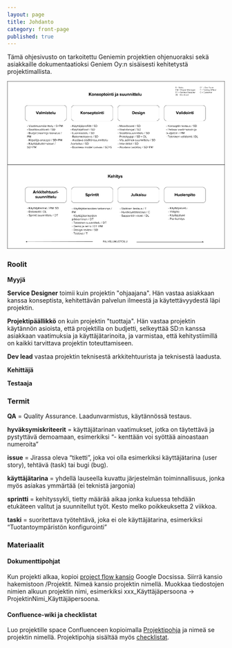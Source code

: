 ```yaml
---
layout: page
title: Johdanto
category: front-page
published: true
---
```


Tämä ohjesivusto on tarkoitettu Geniemin projektien ohjenuoraksi sekä asiakkaille dokumentaatioksi Geniem Oy:n sisäisesti kehitetystä projektimallista.


![Project Flow](images/projectflow.png "Project Flow")


### Roolit

**Myyjä**

**Service Designer** toimii kuin projektin "ohjaajana". Hän vastaa asiakkaan kanssa konseptista, kehitettävän palvelun ilmeestä ja käytettävyydestä läpi projektin.

**Projektipäällikkö** on kuin projektin "tuottaja". Hän vastaa projektin käytännön asioista, että projektilla on budjetti, selkeyttää SD:n kanssa asiakkaan vaatimuksia ja käyttäjätarinoita, ja varmistaa, että kehitystiimillä on kaikki tarvittava projektin toteuttamiseen.

**Dev lead** vastaa projektin teknisestä arkkitehtuurista ja teknisestä laadusta.

**Kehittäjä**

**Testaaja**

### Termit


**QA** = Quality Assurance. Laadunvarmistus, käytännössä testaus.


**hyväksymiskriteerit** = käyttäjätarinan vaatimukset, jotka on täytettävä ja pystyttävä demoamaan, esimerkiksi “- kenttään voi syöttää ainoastaan numeroita”

**issue** = Jirassa oleva “tiketti”, joka voi olla esimerkiksi käyttäjätarina (user story), tehtävä (task) tai bugi (bug).

**käyttäjätarina** = yhdellä lauseella kuvattu järjestelmän toiminnallisuus, jonka myös asiakas ymmärtää (ei teknistä jargonia)

**sprintti** = kehityssykli, tietty määrää aikaa jonka kuluessa tehdään etukäteen valitut ja suunnitellut työt. Kesto melko poikkeuksetta 2 viikkoa.

**taski** = suoritettava työtehtävä, joka ei ole käyttäjätarina, esimerkiksi “Tuotantoympäristön konfigurointi”

### Materiaalit

#### Dokumenttipohjat

Kun projekti alkaa, kopioi [project flow kansio](https://drive.google.com/drive/u/0/folders/0B_OZw4sEmTtzRmJhc3M1UGEtdGM) Google Docsissa. Siirrä kansio hakemistoon /Projektit. Nimeä kansio projektin nimellä. Muokkaa tiedostojen nimien alkuun projektin nimi, esimerkiksi xxx_Käyttäjäpersoona -> ProjektinNimi_Käyttäjäpersoona.

#### Confluence-wiki ja checklistat

Luo projektille space Confluenceen kopioimalla [Projektipohja](https://geniem.atlassian.net/wiki/spaces/PROJA/overview) ja nimeä se projektin nimellä. Projektipohja sisältää myös [checklistat](https://geniem.atlassian.net/wiki/spaces/PROJA/pages/38043700/Checklistat).


